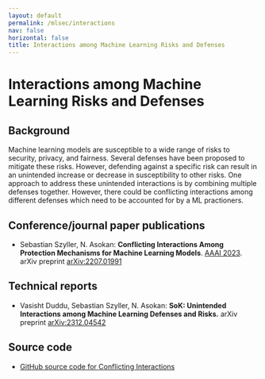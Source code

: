 ```yaml
---
layout: default
permalink: /mlsec/interactions
nav: false
horizontal: false
title: Interactions among Machine Learning Risks and Defenses
---
```



# Interactions among Machine Learning Risks and Defenses

## Background 

Machine learning models are susceptible to a wide range of risks to security, privacy, and fairness. 
Several defenses have been proposed to mitigate these risks. 
However, defending against a specific risk can result in an unintended increase or decrease in susceptibility to other risks. 
One approach to address these unintended interactions is by combining multiple defenses together. 
However, there could be conflicting interactions among different defenses which need to be accounted for by a ML practioners.

## Conference/journal paper publications

- Sebastian Szyller, N. Asokan: **Conflicting Interactions Among Protection Mechanisms for Machine Learning Models**. [AAAI 2023](https://aaai-23.aaai.org). arXiv preprint [arXiv:2207.01991](https://arxiv.org/abs/2207.01991)

## Technical reports

- Vasisht Duddu, Sebastian Szyller, N. Asokan: **SoK: Unintended Interactions among Machine Learning Defenses and Risks.** arXiv preprint [arXiv:2312.04542](https://arxiv.org/abs/2312.04542)


## Source code

- [GitHub source code for Conflicting Interactions](https://github.com/ssg-research/conflicts-in-ml-protection-mechanisms)
